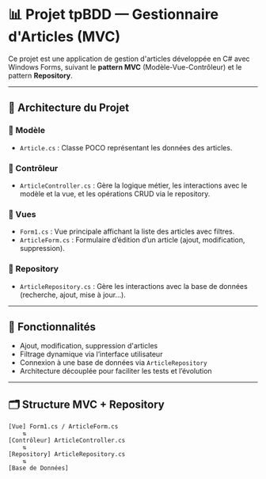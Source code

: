 # 📊 Projet tpBDD — Gestionnaire d'Articles (MVC)

Ce projet est une application de gestion d'articles développée en C# avec Windows Forms, suivant le **pattern MVC** (Modèle-Vue-Contrôleur) et le pattern **Repository**.

---

## 🧱 Architecture du Projet

### 🔹 Modèle
- `Article.cs` : Classe POCO représentant les données des articles.

### 🔹 Contrôleur
- `ArticleController.cs` : Gère la logique métier, les interactions avec le modèle et la vue, et les opérations CRUD via le repository.

### 🔹 Vues
- `Form1.cs` : Vue principale affichant la liste des articles avec filtres.
- `ArticleForm.cs` : Formulaire d’édition d’un article (ajout, modification, suppression).

### 🔹 Repository
- `ArticleRepository.cs` : Gère les interactions avec la base de données (recherche, ajout, mise à jour...).

---

## 🔁 Fonctionnalités

- Ajout, modification, suppression d'articles
- Filtrage dynamique via l’interface utilisateur
- Connexion à une base de données via `ArticleRepository`
- Architecture découplée pour faciliter les tests et l’évolution

---

## 🗂️ Structure MVC + Repository

```plaintext
[Vue] Form1.cs / ArticleForm.cs
    ⇅
[Contrôleur] ArticleController.cs
    ⇅
[Repository] ArticleRepository.cs
    ⇅
[Base de Données]



